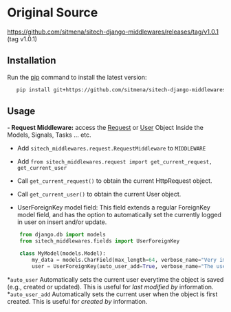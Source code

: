 # Original Source
https://github.com/sitmena/sitech-django-middlewares/releases/tag/v1.0.1
(tag v1.0.1)

## Installation

Run the [pip](https://pip.pypa.io/en/stable/) command to install the latest version:

```bash
   pip install git+https://github.com/sitmena/sitech-django-middlewares.git@v1.0
```

## Usage

**- Request Middleware:** 
 access the [Request](https://docs.djangoproject.com/en/2.2/ref/request-response/#httprequest-objects) or [User](https://docs.djangoproject.com/en/2.2/ref/request-response/#django.http.HttpRequest.user) Object Inside the Models, Signals, Tasks ... etc.
 
 - Add `sitech_middlewares.request.RequestMiddleware` to `MIDDLEWARE`
 - Add `from sitech_middlewares.request import get_current_request, get_current_user`
 - Call `get_current_request()` to obtain the current HttpRequest object.
 - Call `get_current_user()` to obtain the current User object.
 
 - UserForeignKey model field: This field extends a regular ForeignKey model field, and has the option to automatically set the currently logged in user on insert and/or update.

```python
    from django.db import models
    from sitech_middlewares.fields import UserForeignKey

    class MyModel(models.Model):
        my_data = models.CharField(max_length=64, verbose_name="Very important data that are somehow related to a user")
        user = UserForeignKey(auto_user_add=True, verbose_name="The user that is automatically assigned", related_name="mymodels")
```
*``auto_user``  Automatically sets the current user everytime the object is saved (e.g., created or updated). This is useful for *last modified by* information.
<br>
*``auto_user_add`` Automatically sets the current user when the object is first created. This is useful for *created by* information.
